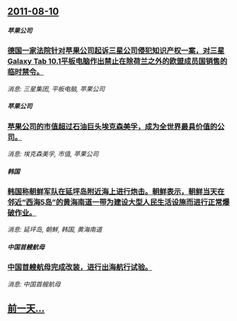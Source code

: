 ## [2011-08-10](/news/2011/08/10/index.md)

##### 苹果公司
### [ 德国一家法院针对苹果公司起诉三星公司侵犯知识产权一案，对三星Galaxy Tab 10.1平板电脑作出禁止在除荷兰之外的欧盟成员国销售的临时禁令。 ](/news/2011/08/10/德国一家法院针对苹果公司起诉三星公司侵犯知识产权一案-对三星Galaxy-Tab-101平板电脑作出禁止在除荷兰之外.md)
_消息: 三星集团, 平板电脑, 苹果公司_

##### 苹果公司
### [ 苹果公司的市值超过石油巨头埃克森美孚，成为全世界最具价值的公司。](/news/2011/08/10/苹果公司的市值超过石油巨头埃克森美孚-成为全世界最具价值的公司.md)
_消息: 埃克森美孚, 市值, 苹果公司_

##### 韩国
### [ 韩国称朝鲜军队在延坪岛附近海上进行炮击。朝鲜表示，朝鲜当天在邻近“西海5岛”的黄海南道一带为建设大型人民生活设施而进行正常爆破作业。](/news/2011/08/10/韩国称朝鲜军队在延坪岛附近海上进行炮击-朝鲜表示-朝鲜当天在邻近-西海5岛-的黄海南道一带为建设大型人民生活设施而进行.md)
_消息: 延坪岛, 朝鮮, 韩国, 黄海南道_

##### 中国首艘航母
### [ 中国首艘航母完成改装，进行出海航行试验。](/news/2011/08/10/中国首艘航母完成改装-进行出海航行试验.md)
_消息: 中国首艘航母_

## [前一天...](/news/2011/08/8/index.md)

